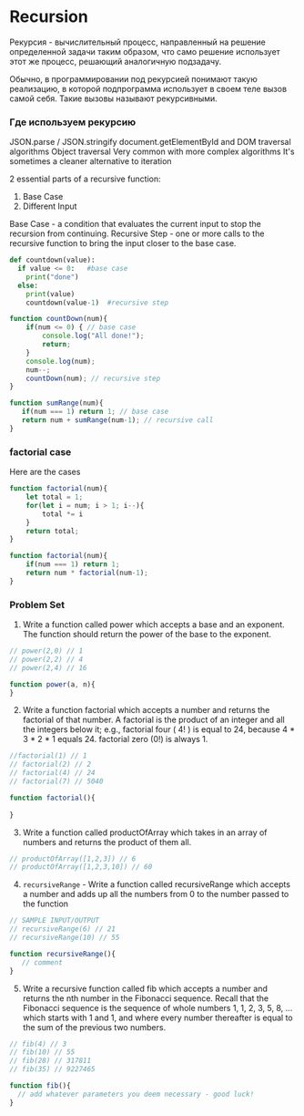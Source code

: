 # Recursion

Рекурсия - вычислительный процесс, направленный на решение определенной задачи таким образом, что само решение использует этот же процесс, решающий аналогичную подзадачу.

Обычно, в программировании под рекурсией понимают такую реализацию, в которой подпрограмма использует в своем теле вызов самой себя. Такие вызовы называют рекурсивными.

### Где используем рекурсию

JSON.parse / JSON.stringify
document.getElementById and DOM traversal algorithms
Object traversal
Very common with more complex algorithms
It's sometimes a cleaner alternative to iteration

2 essential parts of a recursive function:
1. Base Case
2. Different Input

Base Case - a condition that evaluates the current input to stop the recursion from continuing.
Recursive Step - one or more calls to the recursive function to bring the input closer to the base case.

```python
def countdown(value):
  if value <= 0:   #base case  
    print("done")
  else:
    print(value)
    countdown(value-1)  #recursive step 
```

```js
function countDown(num){
    if(num <= 0) { // base case
        console.log("All done!");
        return;
    }
    console.log(num);
    num--;
    countDown(num); // recursive step
}
```

```js
function sumRange(num){
   if(num === 1) return 1; // base case 
   return num + sumRange(num-1); // recursive call
}
```

### factorial case

Here are the cases

```js
function factorial(num){
    let total = 1;
    for(let i = num; i > 1; i--){
        total *= i
    }
    return total;
}

function factorial(num){
    if(num === 1) return 1;
    return num * factorial(num-1);
}
```


### Problem Set

1. Write a function called power which accepts a base and an exponent. The function should return the power of the base to the exponent. 
```js
// power(2,0) // 1
// power(2,2) // 4
// power(2,4) // 16

function power(a, n){
}
```
2. Write a function factorial which accepts a number and returns the factorial of that number. A factorial is the product of an integer and all the integers below it; e.g., factorial four ( 4! ) is equal to 24, because 4 * 3 * 2 * 1 equals 24.  factorial zero (0!) is always 1.

```js
//factorial(1) // 1
// factorial(2) // 2
// factorial(4) // 24
// factorial(7) // 5040

function factorial(){
   
}
```
3. Write a function called productOfArray which takes in an array of numbers and returns the product of them all.
```js
// productOfArray([1,2,3]) // 6
// productOfArray([1,2,3,10]) // 60
```
4. `recursiveRange` - Write a function called recursiveRange which accepts a number and adds up all the numbers from 0 to the number passed to the function 
```js
// SAMPLE INPUT/OUTPUT
// recursiveRange(6) // 21
// recursiveRange(10) // 55 

function recursiveRange(){
   // comment
}
```

5. Write a recursive function called fib which accepts a number and returns the nth number in the Fibonacci sequence. Recall that the Fibonacci sequence is the sequence of whole numbers 1, 1, 2, 3, 5, 8, ... which starts with 1 and 1, and where every number thereafter is equal to the sum of the previous two numbers.

```js
// fib(4) // 3
// fib(10) // 55
// fib(28) // 317811
// fib(35) // 9227465

function fib(){
  // add whatever parameters you deem necessary - good luck!  
}
```